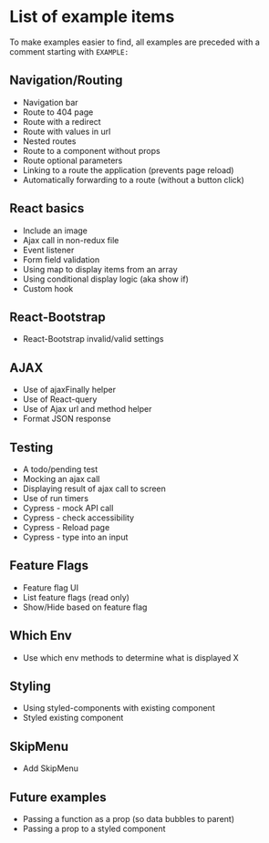 # List of example items

To make examples easier to find, all examples are preceded with a comment starting with `EXAMPLE: `

## Navigation/Routing

- Navigation bar
- Route to 404 page
- Route with a redirect
- Route with values in url
- Nested routes
- Route to a component without props
- Route optional parameters
- Linking to a route the application (prevents page reload)
- Automatically forwarding to a route (without a button click)

## React basics

- Include an image
- Ajax call in non-redux file
- Event listener
- Form field validation
- Using map to display items from an array
- Using conditional display logic (aka show if)
- Custom hook

## React-Bootstrap

- React-Bootstrap invalid/valid settings

## AJAX

- Use of ajaxFinally helper
- Use of React-query
- Use of Ajax url and method helper
- Format JSON response

## Testing

- A todo/pending test
- Mocking an ajax call
- Displaying result of ajax call to screen
- Use of run timers
- Cypress - mock API call
- Cypress - check accessibility
- Cypress - Reload page
- Cypress - type into an input

## Feature Flags

- Feature flag UI
- List feature flags (read only)
- Show/Hide based on feature flag

## Which Env

- Use which env methods to determine what is displayed X

## Styling

- Using styled-components with existing component
- Styled existing component

## SkipMenu

- Add SkipMenu

## Future examples

- Passing a function as a prop (so data bubbles to parent)
- Passing a prop to a styled component
